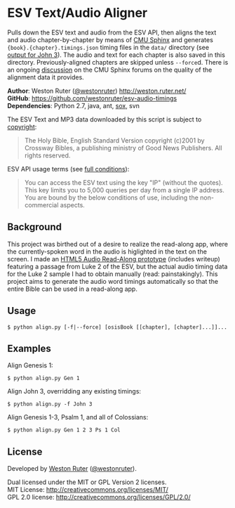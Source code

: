 ESV Text/Audio Aligner
======================

Pulls down the ESV text and audio from the ESV API, then aligns the text and
audio chapter-by-chapter by means of [CMU Sphinx](http://cmusphinx.sourceforge.net/)
and generates `{book}.{chapter}.timings.json` timing files in the `data/`
directory (see [output for John 3](https://github.com/westonruter/esv-text-audio-aligner/blob/master/data/John.3.timings.json)).
The audio and text for each chapter is also saved in this directory.
Previously-aligned chapters are skipped unless `--force`d. There is an
ongoing [discussion](http://sourceforge.net/projects/cmusphinx/forums/forum/382337/topic/4503550)
on the CMU Sphinx forums on the quality of the alignment data it provides.

__Author__: Weston Ruter ([@westonruter](https://twitter.com/westonruter)) <http://weston.ruter.net/>  
__GitHub__: https://github.com/westonruter/esv-audio-timings  
__Dependencies__: Python 2.7, java, ant, [sox](http://sox.sourceforge.net/), svn

The ESV Text and MP3 data downloaded by this script is subject to [copyright](http://www.crossway.org/rights-permissions/esv/):

 > The Holy Bible, English Standard Version copyright (c)2001 by Crossway Bibles, a
 > publishing ministry of Good News Publishers. All rights reserved.

ESV API usage terms (see [full conditions](http://www.esvapi.org/#conditions)):

 > You can access the ESV text using the key "IP" (without the quotes). This
 > key limits you to 5,000 queries per day from a single IP address. You are
 > bound by the below conditions of use, including the non-commercial
 > aspects.

Background
----------

This project was birthed out of a desire to realize the read-along app, where
the currently-spoken word in the audio is higlighted in the text on the screen.
I made an [HTML5 Audio Read-Along prototype](https://github.com/westonruter/html5-audio-read-along#readme)
(includes writeup) featuring a passage from Luke 2 of the ESV, but the actual audio timing
data for the Luke 2 sample I had to obtain manually (read: painstakingly). This
project aims to generate the audio word timings automatically so that the entire
Bible can be used in a read-along app.

Usage
-----

    $ python align.py [-f|--force] [osisBook [[chapter], [chapter]...]]...

Examples
--------

Align Genesis 1:

    $ python align.py Gen 1

Align John 3, overridding any existing timings:

    $ python align.py -f John 3

Align Genesis 1-3, Psalm 1, and all of Colossians:

    $ python align.py Gen 1 2 3 Ps 1 Col

License
-------
Developed by [Weston Ruter](http://westonruter.github.com/) ([@westonruter](https://twitter.com/westonruter)).</p>
Dual licensed under the MIT or GPL Version 2 licenses.  
MIT License: http://creativecommons.org/licenses/MIT/  
GPL 2.0 license: http://creativecommons.org/licenses/GPL/2.0/
